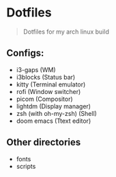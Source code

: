 # Dotfiles

> Dotfiles for my arch linux build

## Configs:
- i3-gaps (WM)
- i3blocks (Status bar)
- kitty (Terminal emulator)
- rofi (Window switcher)
- picom (Compositor)
- lightdm (Display manager)
- zsh (with oh-my-zsh) (Shell)
- doom emacs (Ttext editor)

## Other directories
- fonts
- scripts
